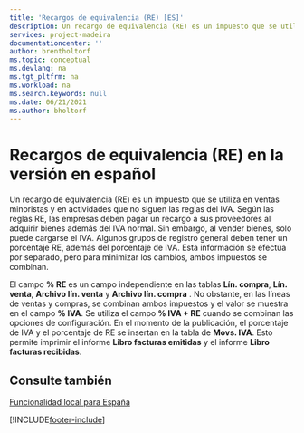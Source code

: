 ```yaml
---
title: 'Recargos de equivalencia (RE) [ES]'
description: Un recargo de equivalencia (RE) es un impuesto que se utiliza en ventas minoristas y en actividades que no siguen las reglas del IVA.
services: project-madeira
documentationcenter: ''
author: brentholtorf
ms.topic: conceptual
ms.devlang: na
ms.tgt_pltfrm: na
ms.workload: na
ms.search.keywords: null
ms.date: 06/21/2021
ms.author: bholtorf
---
```

# Recargos de equivalencia (RE) en la versión en español
Un recargo de equivalencia (RE) es un impuesto que se utiliza en ventas minoristas y en actividades que no siguen las reglas del IVA. Según las reglas RE, las empresas deben pagar un recargo a sus proveedores al adquirir bienes además del IVA normal. Sin embargo, al vender bienes, solo puede cargarse el IVA. Algunos grupos de registro general deben tener un porcentaje RE, además del porcentaje de IVA. Esta información se efectúa por separado, pero para minimizar los cambios, ambos impuestos se combinan.  

El campo **% RE** es un campo independiente en las tablas **Lín. compra**, **Lín. venta**, **Archivo lín. venta** y **Archivo lín. compra** . No obstante, en las líneas de ventas y compras, se combinan ambos impuestos y el valor se muestra en el campo **% IVA**. Se utiliza el campo **% IVA + RE** cuando se combinan las opciones de configuración. En el momento de la publicación, el porcentaje de IVA y el porcentaje de RE se insertan en la tabla de **Movs. IVA**. Esto permite imprimir el informe **Libro facturas emitidas** y el informe **Libro facturas recibidas**.  

## Consulte también  
[Funcionalidad local para España](spain-local-functionality.md)


[!INCLUDE[footer-include](../../includes/footer-banner.md)]